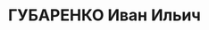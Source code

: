 ---
title: ГУБАРЕНКО Иван Ильич
description: '1904 р., с. Чубарівка Чубарівського р-ну Дніпропетровської обл., українець,
  з робітників, чл. ВКП(б), освіта початкова, секретар Межівського райкому КП(б)У.

  15.01.1938 р.звинувачений у належності до к/рев. організації, розстріляний 16.01.1938
  р.

  Реабілітований 09.08.1957 р.'
---